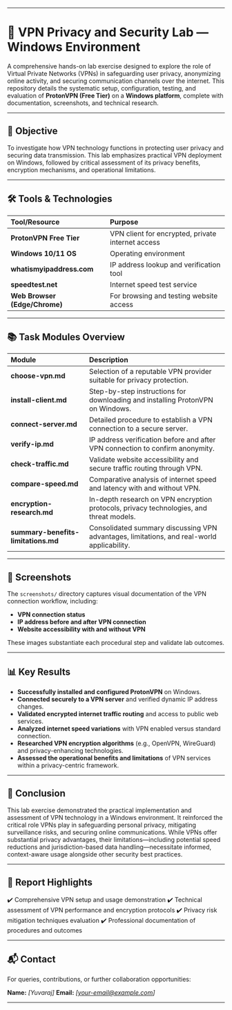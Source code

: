 
---

# 📡 VPN Privacy and Security Lab — Windows Environment

A comprehensive hands-on lab exercise designed to explore the role of Virtual Private Networks (VPNs) in safeguarding user privacy, anonymizing online activity, and securing communication channels over the internet. This repository details the systematic setup, configuration, testing, and evaluation of **ProtonVPN (Free Tier)** on a **Windows platform**, complete with documentation, screenshots, and technical research.

---

## 🎯 Objective

To investigate how VPN technology functions in protecting user privacy and securing data transmission. This lab emphasizes practical VPN deployment on Windows, followed by critical assessment of its privacy benefits, encryption mechanisms, and operational limitations.

---

## 🛠️ Tools & Technologies

| Tool/Resource                 | Purpose                                           |
| :---------------------------- | :------------------------------------------------ |
| **ProtonVPN Free Tier**       | VPN client for encrypted, private internet access |
| **Windows 10/11 OS**          | Operating environment                             |
| **whatismyipaddress.com**     | IP address lookup and verification tool           |
| **speedtest.net**             | Internet speed test service                       |
| **Web Browser (Edge/Chrome)** | For browsing and testing website access           |

---

## 📚 Task Modules Overview

| Module                                 | Description                                                                                |
| :------------------------------------- | :----------------------------------------------------------------------------------------- |
| **choose-vpn.md**                   | Selection of a reputable VPN provider suitable for privacy protection.                     |
| **install-client.md**               | Step-by-step instructions for downloading and installing ProtonVPN on Windows.             |
| **connect-server.md**               | Detailed procedure to establish a VPN connection to a secure server.                       |
| **verify-ip.md**                    | IP address verification before and after VPN connection to confirm anonymity.              |
| **check-traffic.md**                | Validate website accessibility and secure traffic routing through VPN.                     |
| **compare-speed.md**                | Comparative analysis of internet speed and latency with and without VPN.                   |
| **encryption-research.md**          | In-depth research on VPN encryption protocols, privacy technologies, and threat models.    |
| **summary-benefits-limitations.md** | Consolidated summary discussing VPN advantages, limitations, and real-world applicability. |

---

## 📸 Screenshots

The `screenshots/` directory captures visual documentation of the VPN connection workflow, including:

* **VPN connection status**
* **IP address before and after VPN connection**
* **Website accessibility with and without VPN**

These images substantiate each procedural step and validate lab outcomes.

---

## 📊 Key Results

* **Successfully installed and configured ProtonVPN** on Windows.
* **Connected securely to a VPN server** and verified dynamic IP address changes.
* **Validated encrypted internet traffic routing** and access to public web services.
* **Analyzed internet speed variations** with VPN enabled versus standard connection.
* **Researched VPN encryption algorithms** (e.g., OpenVPN, WireGuard) and privacy-enhancing technologies.
* **Assessed the operational benefits and limitations** of VPN services within a privacy-centric framework.

---

## 📌 Conclusion

This lab exercise demonstrated the practical implementation and assessment of VPN technology in a Windows environment. It reinforced the critical role VPNs play in safeguarding personal privacy, mitigating surveillance risks, and securing online communications. While VPNs offer substantial privacy advantages, their limitations—including potential speed reductions and jurisdiction-based data handling—necessitate informed, context-aware usage alongside other security best practices.

---

## 📑 Report Highlights

✔️ Comprehensive VPN setup and usage demonstration
✔️ Technical assessment of VPN performance and encryption protocols
✔️ Privacy risk mitigation techniques evaluation
✔️ Professional documentation of procedures and outcomes

---

## 📬 Contact

For queries, contributions, or further collaboration opportunities:

**Name:** *\[Yuvaraj]*
**Email:** *\[[your-email@example.com](mailto:yuvarajchandran93@gmail.com)]*

---


